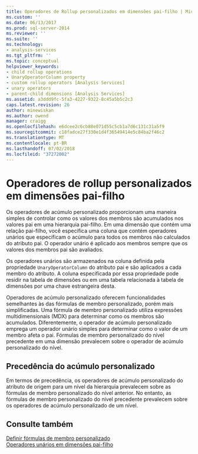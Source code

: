 ```yaml
---
title: Operadores de Rollup personalizados em dimensões pai-filho | Microsoft Docs
ms.custom: ''
ms.date: 06/13/2017
ms.prod: sql-server-2014
ms.reviewer: ''
ms.suite: ''
ms.technology:
- analysis-services
ms.tgt_pltfrm: ''
ms.topic: conceptual
helpviewer_keywords:
- child rollup operations
- UnaryOperatorColumn property
- custom rollup operators [Analysis Services]
- unary operators
- parent-child dimensions [Analysis Services]
ms.assetid: a3ddd9fc-5fa3-4227-9322-8c45a5b5c2c3
caps.latest.revision: 26
author: minewiskan
ms.author: owend
manager: craigg
ms.openlocfilehash: e6dcee2c6cb88e071d55c5cb1a7d6c131c31a5f9
ms.sourcegitcommit: c18fadce27f330e1d4f36549414e5c84ba2f46c2
ms.translationtype: MT
ms.contentlocale: pt-BR
ms.lasthandoff: 07/02/2018
ms.locfileid: "37272002"
---
```

# <a name="custom-rollup-operators-in-parent-child-dimensions"></a>Operadores de rollup personalizados em dimensões pai-filho
  Os operadores de acúmulo personalizado proporcionam uma maneira simples de controlar como os valores dos membros são acumulados nos valores pai em uma hierarquia pai-filho. Em uma dimensão que contém uma relação pai-filho, você especifica uma coluna que contém operadores unários que especificam o acúmulo para todos os membros não calculados do atributo pai. O operador unário é aplicado aos membros sempre que os valores dos membros pai são avaliados.  
  
 Os operadores unários são armazenados na coluna definida pela propriedade `UnaryOperatorColumn` do atributo pai e são aplicados a cada membro do atributo. A coluna especificada por essa propriedade pode residir na tabela de dimensões ou em uma tabela relacionada à tabela de dimensões por uma chave estrangeira desta.  
  
 Operadores de acúmulo personalizado oferecem funcionalidades semelhantes às das fórmulas de membro personalizado, porém mais simplificadas. Uma fórmula de membro personalizado utiliza expressões multidimensionais (MDX) para determinar como os membros são acumulados. Diferentemente, o operador de acúmulo personalizado emprega um operador unário simples para determinar como o valor de um membro afeta o pai. Fórmulas de membro personalizado do nível precedente em uma dimensão prevalecem sobre o operador de acúmulo personalizado do nível.  
  
## <a name="custom-rollup-precedence"></a>Precedência do acúmulo personalizado  
 Em termos de precedência, os operadores de acúmulo personalizado do atributo de origem para um nível da hierarquia prevalecem sobre as fórmulas de membro personalizado do nível anterior. No entanto, as fórmulas de membro personalizado do nível precedente prevalecem sobre os operadores de acúmulo personalizado de um nível.  
  
## <a name="see-also"></a>Consulte também  
 [Definir fórmulas de membro personalizado](attribute-properties-define-custom-member-formulas.md)   
 [Operadores unários em dimensões pai-filho](parent-child-dimension-attributes-unary-operators.md)  
  
  
